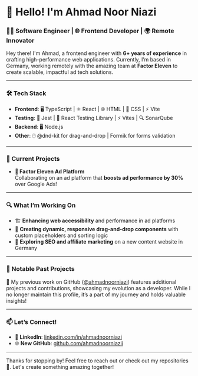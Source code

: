 # 👋 Hello! I'm Ahmad Noor Niazi

### 👨‍💻 Software Engineer | 🌐 Frontend Developer | 🌍 Remote Innovator

Hey there! I'm Ahmad, a frontend engineer with **6+ years of experience** in crafting high-performance web applications. Currently, I’m based in Germany, working remotely with the amazing team at **Factor Eleven** to create scalable, impactful ad tech solutions.

---

### 🛠 Tech Stack
- **Frontend**: 🖥️ TypeScript | ⚛️ React | 🌐 HTML | 🎨 CSS | ⚡ Vite
- **Testing**: 🧪 Jest | 🧩 React Testing Library | ⚡ Vites | 🔍 SonarQube
- **Backend**: 🖥️ Node.js
- **Other**: 🖱️ @dnd-kit for drag-and-drop | Formik for forms validation 

---

### 🌟 Current Projects
- **🚀 Factor Eleven Ad Platform**  
  Collaborating on an ad platform that **boosts ad performance by 30%** over Google Ads!  

---

### 🔍 What I’m Working On
- 🏗 **Enhancing web accessibility** and performance in ad platforms  
- 🧩 **Creating dynamic, responsive drag-and-drop components** with custom placeholders and sorting logic  
- 🌱 **Exploring SEO and affiliate marketing** on a new content website in Germany

---

### 📂 Notable Past Projects
💼 My previous work on GitHub ([@ahmadnoorniazi](https://github.com/ahmadnoorniazi)) features additional projects and contributions, showcasing my evolution as a developer. While I no longer maintain this profile, it’s a part of my journey and holds valuable insights!

---

### 📫 Let’s Connect!
- 💼 **LinkedIn**: [linkedin.com/in/ahmadnoorniazi](https://www.linkedin.com/in/ahmadnoorniazi/)
- 🌐 **New GitHub**: [github.com/ahmadnoorniazii](https://github.com/ahmadnoorniazii)  

---

Thanks for stopping by! Feel free to reach out or check out my repositories 👀. Let's create something amazing together!

